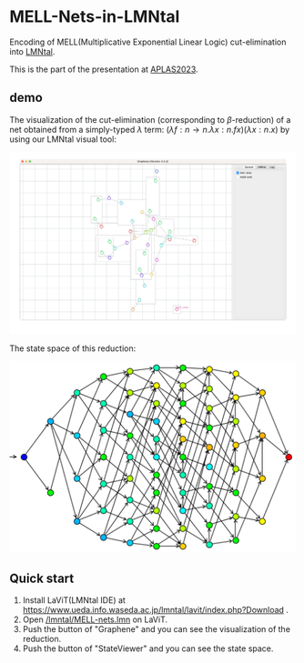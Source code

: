 # MELL-Nets-in-LMNtal

Encoding of MELL(Multiplicative Exponential Linear Logic) cut-elimination into [LMNtal](https://www.ueda.info.waseda.ac.jp/lmntal/index.php).

This is the part of the presentation at [APLAS2023](https://conf.researchr.org/details/aplas-2023/src-and-posters/4/-Non-SRC-Encoding-MELL-Cut-Elimination-into-a-Hierarchical-Graph-Rewriting-Language).

## demo

The visualization of the cut-elimination (corresponding to $\beta$-reduction) of a net obtained from a simply-typed $\lambda$ term: $(\lambda f: n \to n . \lambda x: n . f x)(\lambda x : n . x)$ by using our LMNtal visual tool:

![demo](/fig/demo.gif)

The state space of this reduction:

![demo](/fig/state.png)

## Quick start

1. Install LaViT(LMNtal IDE) at https://www.ueda.info.waseda.ac.jp/lmntal/lavit/index.php?Download .
2. Open [/lmntal/MELL-nets.lmn](https://github.com/kyawaway/MELL-Nets-in-LMNtal/blob/main/lmntal/MELL-nets.lmn) on LaViT.
3. Push the button of "Graphene" and you can see the visualization of the reduction.
4. Push the button of "StateViewer" and you can see the state space.

